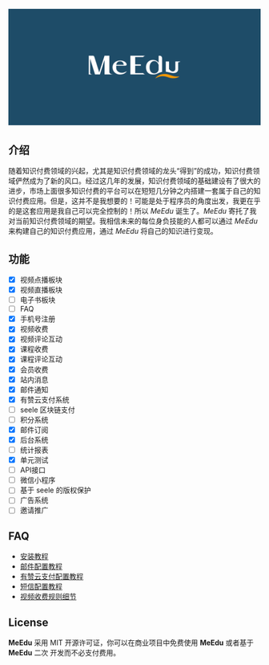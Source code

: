 <p align="center"><img src="public/images/meedu.png"/></p>

## 介绍

随着知识付费领域的兴起，尤其是知识付费领域的龙头“得到”的成功，知识付费领域俨然成为了新的风口。经过这几年的发展，知识付费领域的基础建设有了很大的进步，市场上面很多知识付费的平台可以在短短几分钟之内搭建一套属于自己的知识付费应用。但是，这并不是我想要的！可能是处于程序员的角度出发，我更在乎的是这套应用是我自己可以完全控制的！所以 *MeEdu* 诞生了。*MeEdu* 寄托了我对当前知识付费领域的期望。我相信未来的每位身负技能的人都可以通过 *MeEdu* 来构建自己的知识付费应用，通过 *MeEdu* 将自己的知识进行变现。

## 功能

- [x] 视频点播板块
- [x] 视频直播板块
- [ ] 电子书板块
- [ ] FAQ
- [x] 手机号注册
- [x] 视频收费
- [x] 视频评论互动
- [x] 课程收费
- [x] 课程评论互动
- [x] 会员收费
- [x] 站内消息
- [x] 邮件通知
- [x] 有赞云支付系统
- [ ] seele 区块链支付
- [ ] 积分系统
- [x] 邮件订阅
- [x] 后台系统
- [ ] 统计报表
- [x] 单元测试
- [ ] API接口
- [ ] 微信小程序
- [ ] 基于 seele 的版权保护
- [ ] 广告系统
- [ ] 邀请推广

## FAQ

- [安装教程](readme.md)
- [邮件配置教程](readme.md)
- [有赞云支付配置教程](readme.md)
- [短信配置教程](readme.md)
- [视频收费规则细节](readme.md)

## License

**MeEdu** 采用 MIT 开源许可证，你可以在商业项目中免费使用 **MeEdu** 或者基于 **MeEdu** 二次 开发而不必支付费用。